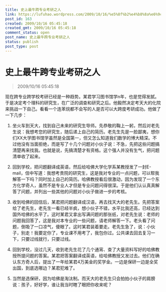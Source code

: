 ```yaml
---
title: 史上最牛跨专业考研之人
link: https://lufuhao.wordpress.com/2009/10/16/%e5%8f%b2%e4%b8%8a%e6%9c%80%e7%89%9b%e8%b7%a8%e4%b8%93%e4%b8%9a%e8%80%83%e7%a0%94%e4%b9%8b%e4%ba%ba/
post_id: 163
created: 2009/10/16 05:45:18
created_gmt: 2009/10/16 05:45:18
comment_status: open
post_name: 史上最牛跨专业考研之人
status: publish
post_type: post
---
```


# 史上最牛跨专业考研之人

> 2009/10/16 05:45:18

 

现在跨专业跨学校考研已经是一种趋势。某君学习图书馆学n年，也是觉得发腻。于是决定考个理科的研究生，在广泛的调查和研究之后。他毅然决定考天大的化院来挑战一下自己。看看一个连苯烷都不会写的人是否可以大跨度考研成功。他做了一下几步：

1. 坐火车到天大，找到自己未来的研究生导师。先恭敬的鞠上一躬，然后对老先生说：我想考您的研究生，随后递上自己的简历。老先生先是一脸鄙夷，想你们XX大学图书馆学虽然是全国第一，但又怎么知道我们数学的博大精深。不过他没有当面拒绝，而是写了十几个问题对小伙子说：不急，先把这些问题搞清楚再来找我。也就是说，先搞清楚才有资格。这个强人并没有生气，把问题清单收了起来。

2. 回到学校，把问题翻译成英语，然后给哈佛大学化学系某教授发了一封E-mail，信中写道：我想考贵院的研究生，这是我对专业的一点问题，可以帮我解答一下吗？同时加上自己的简历。哈佛教授看后很激动，因为发现了一个东方化学奇人，虽然不是专业人才但是专业问题问得很深。于是他们认认真真解答了问题，并列出一些其他的问题对小伙子做进一步的考核。

3. 收到哈佛的回信后，某君把问题翻译成汉语，再去找天大的老先生。先把答案给了老先生，老先生一看已经半疯，想小伙子不错，水平比我还高，已经达到国外哈佛的水平了。这时某君又拿出写满问题的那张纸，对老先生说：老师的问题我回答了，这是我对本专业的一些问题，请老师解答一下。老头看了问题，倒吸了一口凉气，傻眼了。这时某君装着要走。老先生急了，说：小伙子，别走！我要定你了，专业课不用考了，我包你过。公共课去回去复习一下，只要过线就行，只要过线。

4. 回到学校，没过几天，收到老先生花了几个通宵、查了大量资料写好的哈佛教授所提问题的答案。某君把答案翻译成英语，给哈佛教授又发过去。他们在确认东方奇人后，提出了一年给某君4万美金的奖学金。一边是保研一边是全奖出国，到底选哪边？某君犯难了。

5. 当然是选保研，因为哈佛是淘汰制。而天大的老先生只会拍拍小伙子的肩膀说：孩子，好好学，谁让我当时瞎了眼把你收来呢？
